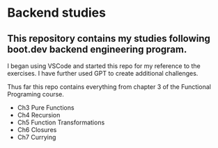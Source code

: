# Backend studies 
## This repository contains my studies following boot.dev backend engineering program.
I began using VSCode and started this repo for my reference to the exercises.
I have further used GPT to create additional challenges.

Thus far this repo contains everything from chapter 3 of the Functional Programing course.
- Ch3 Pure Functions
- Ch4 Recursion
- Ch5 Function Transformations
- Ch6 Closures
- Ch7 Currying